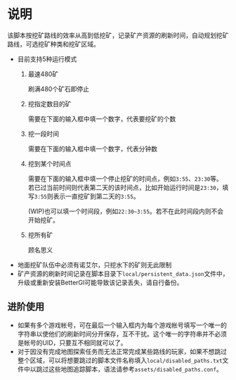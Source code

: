 # 说明

该脚本按挖矿路线的效率从高到低挖矿，记录矿产资源的刷新时间，自动规划挖矿路线，可选挖矿种类和挖矿区域。

- 目前支持5种运行模式
  1. 最速480矿
        
        刷满480个矿石即停止

  1. 挖指定数目的矿
  
        需要在下面的输入框中填一个数字，代表要挖矿的个数

  1. 挖一段时间
  
        需要在下面的输入框中填一个数字，代表分钟数

  1. 挖到某个时间点
  
        需要在下面的输入框中填一个停止挖矿的时间点，例如`3:55`、`23:30`等。若已过当前时间则代表第二天的该时间点，比如开始运行时间是`23:30`，填写`3:55`则表示一直挖矿到第二天的`3:55`。
        
        (WIP)也可以填一个时间段，例如`22:30~3:55`。若不在此时间段内则不会开始挖矿。

  1. 挖所有矿 

        顾名思义
- 地面挖矿队伍中必须有诺艾尔，只挖水下的矿则无此限制
- 矿产资源的刷新时间记录在脚本目录下`local/persistent_data.json`文件中，升级或重新安装BetterGI可能导致该记录丢失，请自行备份。

## 进阶使用

- 如果有多个游戏帐号，可在最后一个输入框内为每个游戏帐号填写一个唯一的字符串以使他们的刷新时间分开保存，互不干扰。这个唯一的字符串并不必须是帐号的UID，只要互不相同就可以了。
- 对于因没有完成地图探索任务而无法正常完成某些路线的玩家，如果不想跳过整个区域，可以将想要跳过的脚本文件名称填入`local/disabled_paths.txt`文件中以跳过这些地图追踪脚本，语法请参考`assets/disabled_paths.conf`。
